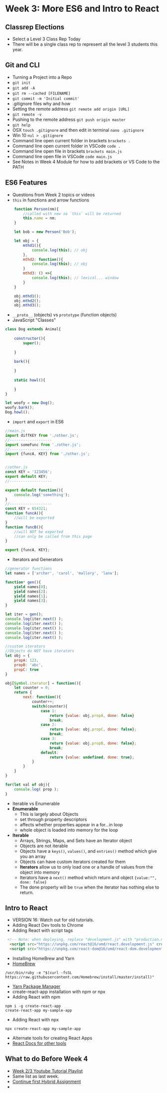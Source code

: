 # Week 3: More ES6 and Intro to React

## Classrep Elections <Badge text="10 mins" />

- Select a Level 3 Class Rep Today
- There will be a single class rep to represent all the level 3 students this year.

## Git and CLI <Badge text="20 mins" />

- Turning a Project into a Repo
- `git init`
- `git add -A`
- `git rm --cached [FILENAME]`
- `git commit -m 'Initial commit'`
- .gitignore files why and how
- Setting the remote address `git remote add origin [URL]`
- `git remote -v`
- Pushing to the remote address `git push origin master`
- `git help`
- OSX `touch .gitignore` and then edit in terminal `nano .gitignore`
- Win 10 `nul > .gitignore` 
- Command line open current folder in brackets `brackets .`
- Command line open current folder in VSCode `code .`
- Command line open file in brackets `brackets main.js`
- Command line open file in VSCode `code main.js`
- See Notes in Week 4 Module for how to add brackets or VS Code to the PATH

## ES6 Features <Badge text="60 mins" />

- Questions from Week 2 topics or videos
- `this` in functions and arrow functions

```javascript
    function Person(nm){
        //called with new so `this` will be returned
        this.name = nm;
    }

    let bob = new Person('Bob');

    let obj = {
        mthd1(){
            console.log(this); // obj
        },
        mthd2: function(){
            console.log(this); // obj
        }
        mthd3: () =>{
            console.log(this); // lexical... window
        }
    }

    obj.mthd1();
    obj.mthd2();
    obj.mthd3();
```

- `__proto__` (objects) vs `prototype` (function objects)
- JavaScript "Classes"

```javascript
class Dog extends Animal{
    
    constructor(){
        super();
        
    }
    
    bark(){
        
    }
    
    static howl(){
            
    }
} 

let woofy = new Dog();
woofy.bark();
Dog.howl(); 
```

- `import` and `export` in ES6

```javascript
//main.js
import diffKEY from './other.js';
//-------------------
import someFunc from './other.js';
//-------------------
import {funcA, KEY} from './other.js';


//other.js
const KEY = '123456';
export default KEY;
//-------------------

export default function(){
    console.log('something');
}
//-------------------
const KEY = 654321;
function funcA(){
    //will be exported
}
function funcB(){
    //will NOT be exported
    //can only be called from this page
}

export {funcA, KEY};
```

- Iterators and Generators

```javascript
//generator functions
let names = ['archer', 'carol', 'mallory', 'lana'];

function* gen(){
    yield names[0];
    yield names[2];
    yield names[1];
    yield names[3];
}

let iter = gen();
console.log(iter.next() );
console.log(iter.next() );
console.log(iter.next() );
console.log(iter.next() );
console.log(iter.next() );

```

```javascript
//custom iterators
//Objects do NOT have iterators
let obj = {
    propA: 123,
    propB: 'abc',
    propC: true
}

obj[Symbol.iterator] = function(){
    let counter = 0;
    return {
        next: function(){
            counter++;
            switch(counter){
                case 1:
                    return {value: obj.propA, done: false}
                    break;
                case 2:
                    return {value: obj.propC, done: false};
                    break;
                case 3:
                    return {value: obj.propB, done: false};
                    break;
                default:
                    return {value: undefined, done: true};
            }
        }
    }
}

for(let val of obj){
    console.log( prop );
}
```

- Iterable vs Enumerable
- **Enumerable** 
    - This is largely about Objects
    - set through property descriptors
    - affects whether properties appear in a for...in loop
    - whole object is loaded into memory for the loop
- **Iterable**
    - Arrays, Strings, Maps, and Sets have an Iterator object
    - Objects are not iterable
    - Objects have a   `keys()`, `values()`, and `entries()` method which give you an array
    - Objects can have custom iterators created for them
    - **Iterators** allow us to only load one or a handle of values from the object into memory
    - Iterators have a `next()` method which return and object `{value:"", done: false}`
    - The done property will be `true` when the iterator has nothing else to return.

## Intro to React <Badge text="20 mins" />

- VERSION 16: Watch out for old tutorials.
- Adding React Dev tools to Chrome
- Adding React with script tags
```html
 <!-- Note: when deploying, replace "development.js" with "production.min.js". -->
  <script src="https://unpkg.com/react@16/umd/react.development.js" crossorigin></script>
  <script src="https://unpkg.com/react-dom@16/umd/react-dom.development.js" crossorigin></script>
 ```

- Installing HomeBrew and Yarn
- [HomeBrew](https://brew.sh/)
```
/usr/bin/ruby -e "$(curl -fsSL https://raw.githubusercontent.com/Homebrew/install/master/install)"
```
- [Yarn Package Manager](https://yarnpkg.com/lang/en/docs/install/#mac-stable)
- create-react-app installation with npm or npx
- Adding React with npm
```
npm i -g create-react-app
create-react-app my-sample-app
```
- Adding React with npx
```
npx create-react-app my-sample-app
```
- Alternate tools for creating React Apps
- [React Docs for other tools](https://reactjs.org/docs/create-a-new-react-app.html)



## What to do Before Week 4 <Badge text="90 mins" />

- [Week 2/3 Youtube Tutorial Playlist](https://www.youtube.com/watch?v=QtGbcvZ6774&list=PLyuRouwmQCjnc5Fr3alMwdMZWdWWH_m6p)
- Same list as last week.
- [Continue first Hybrid Assignment](../../assignments/)
- 